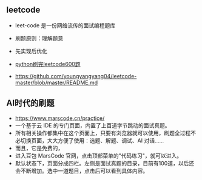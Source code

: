 ## leetcode

- leet-code 是一份网络流传的面试编程题库
- 刷题原则：理解题意
- 先实现后优化


- [python刷完leetcode600题](https://zhuanlan.zhihu.com/p/37528269)
- https://github.com/youngyangyang04/leetcode-master/blob/master/README.md

## AI时代的刷题 
- https://www.marscode.cn/practice/
- 一个基于云 IDE 的专门页面，内置了上百道字节跳动的面试真题。
- 所有相关操作都集中在这个页面上，只要有浏览器就可以使用，刷题全过程不必切换页面，大大方便了使用：选题、解题、调试、AI 对话......
- 而且，它是免费的，
- 进入豆包 MarsCode 官网，点击顶部菜单的"代码练习"，就可以进入。
- 默认状态下，页面分成四栏。左侧是面试真题的目录，目前有100道，以后还会不断增加。选中一道题目，点击后可以看到具体内容。
